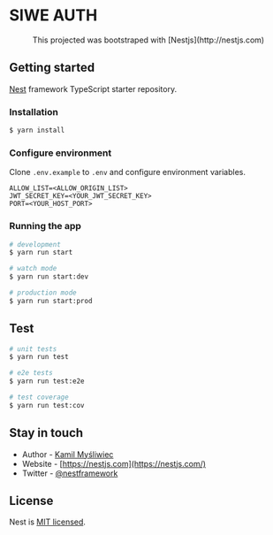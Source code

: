 # SIWE AUTH
<p align="center">
  This projected was bootstraped with [Nestjs](http://nestjs.com)
</p>

## Getting started

[Nest](https://github.com/nestjs/nest) framework TypeScript starter repository.

### Installation

```bash
$ yarn install
```

### Configure environment

Clone `.env.example` to `.env` and configure environment variables.
```
ALLOW_LIST=<ALLOW_ORIGIN_LIST>
JWT_SECRET_KEY=<YOUR_JWT_SECRET_KEY>
PORT=<YOUR_HOST_PORT>
```

### Running the app

```bash
# development
$ yarn run start

# watch mode
$ yarn run start:dev

# production mode
$ yarn run start:prod
```

## Test

```bash
# unit tests
$ yarn run test

# e2e tests
$ yarn run test:e2e

# test coverage
$ yarn run test:cov
```

## Stay in touch

- Author - [Kamil Myśliwiec](https://kamilmysliwiec.com)
- Website - [https://nestjs.com](https://nestjs.com/)
- Twitter - [@nestframework](https://twitter.com/nestframework)

## License

Nest is [MIT licensed](LICENSE).
